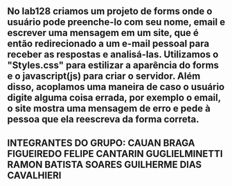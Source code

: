 No lab128 criamos um projeto de forms onde o usuário pode preenche-lo com seu nome, email e escrever uma mensagem em um site, que é então redirecionado a um e-mail pessoal para receber as respostas e analisá-las.
Utilizamos o "Styles.css" para estilizar a aparência do forms e o javascript(js) para criar o servidor.
Além disso, acoplamos uma maneira de caso o usuário digite alguma coisa errada, por exemplo o email, o site mostra uma mensagem de erro e pede à pessoa que ela reescreva da forma correta.
-------------------------------------------
INTEGRANTES DO GRUPO:
CAUAN BRAGA FIGUEIREDO
FELIPE CANTARIN GUGLIELMINETTI
RAMON BATISTA SOARES
GUILHERME DIAS CAVALHIERI
-------------------------------------------